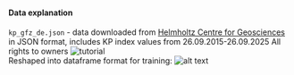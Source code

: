 
#### Data explanation
```kp_gfz_de.json``` - data downloaded from  <a href="https://kp.gfz.de/en/data">Helmholtz Centre for Geosciences</a> in JSON format, includes KP index values from 26.09.2015-26.09.2025
All rights to owners
![tutorial](/data/tutorial.png)
<br>
Reshaped into dataframe format for training:
![alt text](/data/reshaped_data.png)